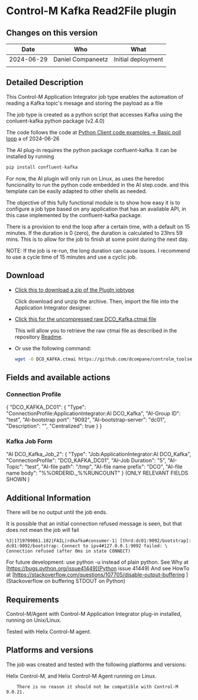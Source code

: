# Control-M Kafka Read2File plugin

## Changes on this version

| Date       | Who               | What               |
| ---------- | ----------------- | ------------------ |
| 2024-06-29 | Daniel Companeetz | Initial deployment |
|            |                   |                    |

## Detailed Description

This Control-M Application Integrator job type enables the automation of reading a Kafka topic's mesage and storing the payload as a file

The job type is created as a python script that accesses Kafka using the conluent-kafka python package (v2.4.0)

The code follows the code at [Python Client code examples -> Basic poll loop](https://docs.confluent.io/kafka-clients/python/current/overview.html#basic-poll-loop) a of 2024-06-26

The AI plug-in requires the python package confluent-kafka. It can be installed by running

```python
pip install confluent-kafka
```

For now, the AI plugin will only run on Linux, as uses the heredoc funcionality to run the python code embedded in the AI step.code. and this template can be easily adapted to other shells as needed.

The objective of this fully functional module is to show how easy it is to configure a job type based on any application that has an available API, in this case implemented by the confluent-kafka package.

There is a provision to end the loop after a certain time, with a default on 15 minutes. If the duration is 0 (zero), the duration is calculated to 23hrs 59 mins. This is to allow for the job to finish at some point during the next day. 

NOTE: If the job is re-run, the long duration can cause issues. I recommend to use a cycle time of 15 minutes and use a cyclic job.

## Download

* [Click this to download a zip of the PlugIn jobtype](https://github.com/dcompane/controlm_toolset/blob/main/misc_tools/Kafka/Resources/DCO_KAFKA.zip)

  Click download and unzip the archive. Then, import the file into the Application Integrator designer.

* [Click this for the uncompressed raw DCO_Kafka.ctmai file](https://github.com/dcompane/controlm_toolset/blob/main/misc_tools/Kafka/Resources/DCO_KAFKA.ctmai)

  This will allow you to retrieve the raw ctmai file as described in the repository [Readme](https://github.com/controlm/integrations-plugins-community-solutions#saving-application-integrator-files-for-use).

* Or use the following command:

  ```bash
  wget -O DCO_KAFKA.ctmai https://github.com/dcompane/controlm_toolset/blob/main/misc_tools/Kafka/Resources/DCO_KAFKA.ctmai
  ```

## Fields and available actions

### Connection Profile

{
  "DCO_KAFKA_DC01": {
    "Type": "ConnectionProfile:ApplicationIntegrator:AI DCO_Kafka",
    "AI-Group ID": "test",
    "AI-bootstrap port": "9092",
    "AI-bootstrap-server": "dc01",
    "Description": "",
    "Centralized": true
  }
}

### Kafka Job Form

"AI DCO_Kafka_Job_2": {
    "Type": "Job:ApplicationIntegrator:AI DCO_Kafka",
    "ConnectionProfile": "DCO_KAFKA_DC01",
    "AI-Job Duration": "5",
    "AI-Topic": "test",
    "AI-file path": "/tmp",
    "AI-file name prefix": "DCO",
    "AI-file name body": "%%ORDERID._%%RUNCOUNT"
}
(ONLY RELEVANT FIELDS SHOWN )

## Additional Information

There will be no output until the job ends.

It is possible that an initial connection refused message is seen, but that does not mean the job will fail

```text
%3|1719709861.182|FAIL|rdkafka#consumer-1| [thrd:dc01:9092/bootstrap]: dc01:9092/bootstrap: Connect to ipv4#127.0.0.1:9092 failed: \
Connection refused (after 0ms in state CONNECT)
```

For future development: use python -u instead of plain python.
See Why at [https://bugs.python.org/issue41449](Python issue 41449)
And see HowTo at [https://stackoverflow.com/questions/107705/disable-output-buffering ](Stackoverflow on buffering STDOUT on Python)

## Requirements

Control-M/Agent with Control-M Application Integrator plug-in installed, running on Unix/Linux.

Tested with Helix Control-M agent.

## Platforms and versions

The job was created and tested with the following platforms and versions:

Helix Control-M, and Helix Control-M Agent running on Linux.

```text
    There is no reason it should not be compatible with Control-M 9.0.21.
```
